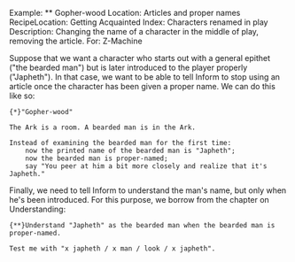 Example: ** Gopher-wood
Location: Articles and proper names
RecipeLocation: Getting Acquainted
Index: Characters renamed in play
Description: Changing the name of a character in the middle of play, removing the article.
For: Z-Machine

  
Suppose that we want a character who starts out with a general epithet ("the bearded man") but is later introduced to the player properly ("Japheth"). In that case, we want to be able to tell Inform to stop using an article once the character has been given a proper name. We can do this like so:

  

``` inform7
{*}"Gopher-wood"

The Ark is a room. A bearded man is in the Ark.

Instead of examining the bearded man for the first time:
	now the printed name of the bearded man is "Japheth";
	now the bearded man is proper-named;
	say "You peer at him a bit more closely and realize that it's Japheth."
```

  
Finally, we need to tell Inform to understand the man's name, but only when he's been introduced. For this purpose, we borrow from the chapter on Understanding:

  

``` inform7
{**}Understand "Japheth" as the bearded man when the bearded man is proper-named.

Test me with "x japheth / x man / look / x japheth".
```

